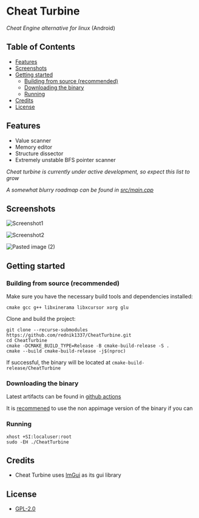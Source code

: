 # Cheat Turbine
_Cheat Engine alternative for linux_ (Android)

## Table of Contents
- [Features](#features)
- [Screenshots](#screenshots)
- [Getting started](#getting-started)
    - [Building from source (recommended)](#building-from-source-recommended)
    - [Downloading the binary](#downloading-the-binary)
    - [Running](#running)
- [Credits](#credits)
- [License](#license)

## Features
- Value scanner
- Memory editor
- Structure dissector
- Extremely unstable BFS pointer scanner

_Cheat turbine is currently under active development, so expect this list to grow_

_A somewhat blurry roadmap can be found in [src/main.cpp](src/main.cpp)_

## Screenshots
![Screenshot1](https://github.com/rednik1337/CheatTurbine/assets/84843838/2f67c9d5-30e8-4d2c-9163-659e51c0f7b6)


![Screenshot2](https://github.com/rednik1337/CheatTurbine/assets/84843838/bec26e7b-b803-4b5c-9f73-df9219d791c9)


![Pasted image (2)](https://github.com/rednik1337/CheatTurbine/assets/84843838/6c5f9b98-83f7-4cca-bbda-65d9587513b8)


## Getting started
### Building from source (recommended)
Make sure you have the necessary build tools and dependencies installed:
```
cmake gcc g++ libxinerama libxcursor xorg glu
```

Clone and build the project:
```
git clone --recurse-submodules https://github.com/rednik1337/CheatTurbine.git
cd CheatTurbine
cmake -DCMAKE_BUILD_TYPE=Release -B cmake-build-release -S .
cmake --build cmake-build-release -j$(nproc)
```

If successful, the binary will be located at `cmake-build-release/CheatTurbine`

### Downloading the binary
Latest artifacts can be found in [github actions](https://github.com/rednik1337/CheatTurbine/actions)

It is [recommened](https://github.com/KhronosGroup/Vulkan-Loader/issues/1538#issuecomment-2297283853) to use the non appimage version of the binary if you can

### Running
```
xhost +SI:localuser:root
sudo -EH ./CheatTurbine
```

## Credits
- Cheat Turbine uses [ImGui](https://github.com/ocornut/imgui) as its gui library

## License
- [GPL-2.0](LICENSE)
